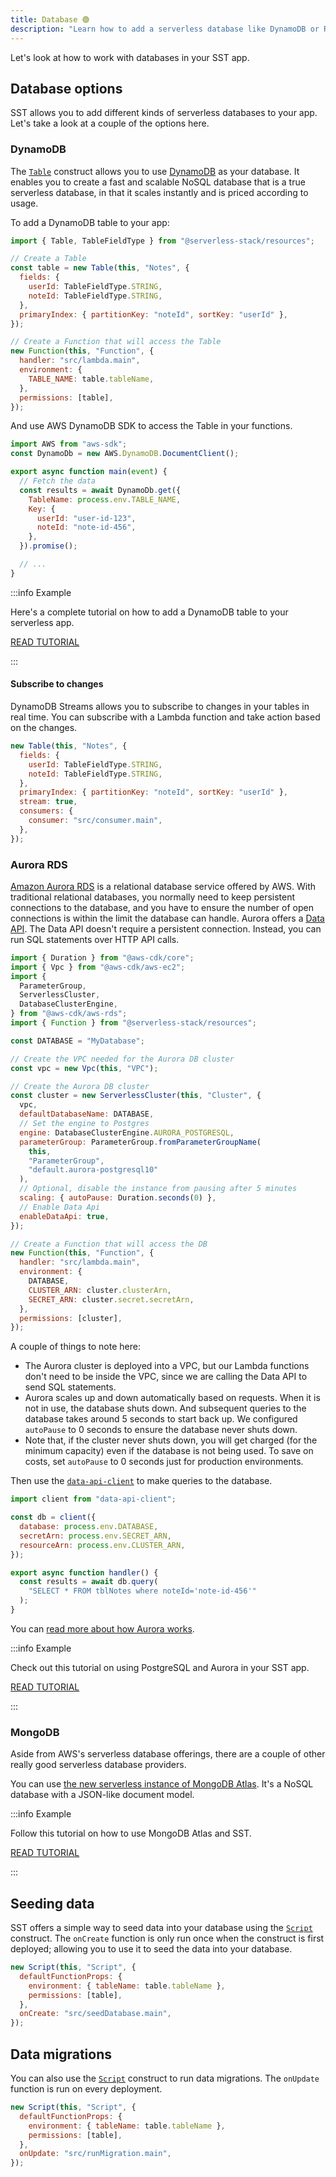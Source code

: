```yaml
---
title: Database 🟢
description: "Learn how to add a serverless database like DynamoDB or RDS to your Serverless Stack (SST) app."
---
```


Let's look at how to work with databases in your SST app.

## Database options

SST allows you to add different kinds of serverless databases to your app. Let's take a look at a couple of the options here.

### DynamoDB

The [`Table`](../constructs/Table.md) construct allows you to use [DynamoDB](https://docs.aws.amazon.com/amazondynamodb/latest/developerguide/Introduction.html) as your database. It enables you to create a fast and scalable NoSQL database that is a true serverless database, in that it scales instantly and is priced according to usage.

To add a DynamoDB table to your app:

```js
import { Table, TableFieldType } from "@serverless-stack/resources";

// Create a Table
const table = new Table(this, "Notes", {
  fields: {
    userId: TableFieldType.STRING,
    noteId: TableFieldType.STRING,
  },
  primaryIndex: { partitionKey: "noteId", sortKey: "userId" },
});

// Create a Function that will access the Table
new Function(this, "Function", {
  handler: "src/lambda.main",
  environment: {
    TABLE_NAME: table.tableName,
  },
  permissions: [table],
});
```

And use AWS DynamoDB SDK to access the Table in your functions.

```js title="src/lambda.js"
import AWS from "aws-sdk";
const DynamoDb = new AWS.DynamoDB.DocumentClient();

export async function main(event) {
  // Fetch the data
  const results = await DynamoDb.get({
    TableName: process.env.TABLE_NAME,
    Key: {
      userId: "user-id-123",
      noteId: "note-id-456",
    },
  }).promise();

  // ...
}
```

:::info Example

Here's a complete tutorial on how to add a DynamoDB table to your serverless app.

[READ TUTORIAL](https://serverless-stack.com/examples/how-to-use-dynamodb-in-your-serverless-app.html)

:::

#### Subscribe to changes

DynamoDB Streams allows you to subscribe to changes in your tables in real time. You can subscribe with a Lambda function and take action based on the changes.

```js {8-10}
new Table(this, "Notes", {
  fields: {
    userId: TableFieldType.STRING,
    noteId: TableFieldType.STRING,
  },
  primaryIndex: { partitionKey: "noteId", sortKey: "userId" },
  stream: true,
  consumers: {
    consumer: "src/consumer.main",
  },
});
```

### Aurora RDS

[Amazon Aurora RDS](https://docs.aws.amazon.com/AmazonRDS/latest/AuroraUserGuide/CHAP_AuroraOverview.html) is a relational database service offered by AWS. With traditional relational databases, you normally need to keep persistent connections to the database, and you have to ensure the number of open connections is within the limit the database can handle. Aurora offers a [Data API](https://docs.aws.amazon.com/AmazonRDS/latest/AuroraUserGuide/data-api.html). The Data API doesn't require a persistent connection. Instead, you can run SQL statements over HTTP API calls.

```js
import { Duration } from "@aws-cdk/core";
import { Vpc } from "@aws-cdk/aws-ec2";
import {
  ParameterGroup, 
  ServerlessCluster,
  DatabaseClusterEngine,
} from "@aws-cdk/aws-rds";
import { Function } from "@serverless-stack/resources";

const DATABASE = "MyDatabase";

// Create the VPC needed for the Aurora DB cluster
const vpc = new Vpc(this, "VPC");

// Create the Aurora DB cluster
const cluster = new ServerlessCluster(this, "Cluster", {
  vpc,
  defaultDatabaseName: DATABASE,
  // Set the engine to Postgres
  engine: DatabaseClusterEngine.AURORA_POSTGRESQL,
  parameterGroup: ParameterGroup.fromParameterGroupName(
    this,
    "ParameterGroup",
    "default.aurora-postgresql10"
  ),
  // Optional, disable the instance from pausing after 5 minutes
  scaling: { autoPause: Duration.seconds(0) },
  // Enable Data Api
  enableDataApi: true,
});

// Create a Function that will access the DB
new Function(this, "Function", {
  handler: "src/lambda.main",
  environment: {
    DATABASE,
    CLUSTER_ARN: cluster.clusterArn,
    SECRET_ARN: cluster.secret.secretArn,
  },
  permissions: [cluster],
});
```

A couple of things to note here:

- The Aurora cluster is deployed into a VPC, but our Lambda functions don't need to be inside the VPC, since we are calling the Data API to send SQL statements.
- Aurora scales up and down automatically based on requests. When it is not in use, the database shuts down. And subsequent queries to the database takes around 5 seconds to start back up. We configured `autoPause` to 0 seconds to ensure the database never shuts down.
- Note that, if the cluster never shuts down, you will get charged (for the minimum capacity) even if the database is not being used. To save on costs, set `autoPause` to 0 seconds just for production environments.

Then use the [`data-api-client`](https://www.npmjs.com/package/data-api-client) to make queries to the database.

```js title="src/lambda.js"
import client from "data-api-client";

const db = client({
  database: process.env.DATABASE,
  secretArn: process.env.SECRET_ARN,
  resourceArn: process.env.CLUSTER_ARN,
});

export async function handler() {
  const results = await db.query(
    "SELECT * FROM tblNotes where noteId='note-id-456'"
  );
}
```

You can [read more about how Aurora works](https://docs.aws.amazon.com/AmazonRDS/latest/AuroraUserGuide/aurora-serverless.html).

:::info Example

Check out this tutorial on using PostgreSQL and Aurora in your SST app.

[READ TUTORIAL](https://serverless-stack.com/examples/how-to-use-postgresql-in-your-serverless-app.html)

:::

### MongoDB

Aside from AWS's serverless database offerings, there are a couple of other really good serverless database providers.

You can use [the new serverless instance of MongoDB Atlas](https://www.mongodb.com/atlas/database?utm_campaign=serverless_stack&utm_source=serverlessstack&utm_medium=website&utm_term=partner). It's a NoSQL database with a JSON-like document model.

:::info Example

Follow this tutorial on how to use MongoDB Atlas and SST.

[READ TUTORIAL](https://serverless-stack.com/examples/how-to-use-mongodb-in-your-serverless-app.html)

:::

<!---

#### PlanetScale

[PlanetScale](https://planetscale.com) is a MySQL-compatible serverless database.

:::info Example (TODO)

Check out this tutorial on how to use PlanetScale as the database in your SST app.

[READ TUTORIAL](https://serverless-stack.com/examples/how-to-use-planetscale-in-your-serverless-app.html)

:::
-->

## Seeding data

SST offers a simple way to seed data into your database using the [`Script`](../constructs/Script.md) construct. The `onCreate` function is only run once when the construct is first deployed; allowing you to use it to seed the data into your database.

```js
new Script(this, "Script", {
  defaultFunctionProps: {
    environment: { tableName: table.tableName },
    permissions: [table],
  },
  onCreate: "src/seedDatabase.main",
});
```

## Data migrations

You can also use the [`Script`](../constructs/Script.md) construct to run data migrations. The `onUpdate` function is run on every deployment.

```js
new Script(this, "Script", {
  defaultFunctionProps: {
    environment: { tableName: table.tableName },
    permissions: [table],
  },
  onUpdate: "src/runMigration.main",
});
```
